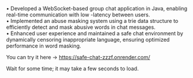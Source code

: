• Developed a WebSocket-based group chat application in Java, enabling real-time communication with low -latency between users. <br>
• Implemented an abuse masking system using a trie data structure to efficiently detect and mask abusive words in chat messages. <br>
• Enhanced user experience and maintained a safe chat environment by dynamically censoring inappropriate language, ensuring optimized performance in word masking.

You can try it here -> https://safe-chat-zzzf.onrender.com/

Wait for some time; it may take a few seconds to load.
